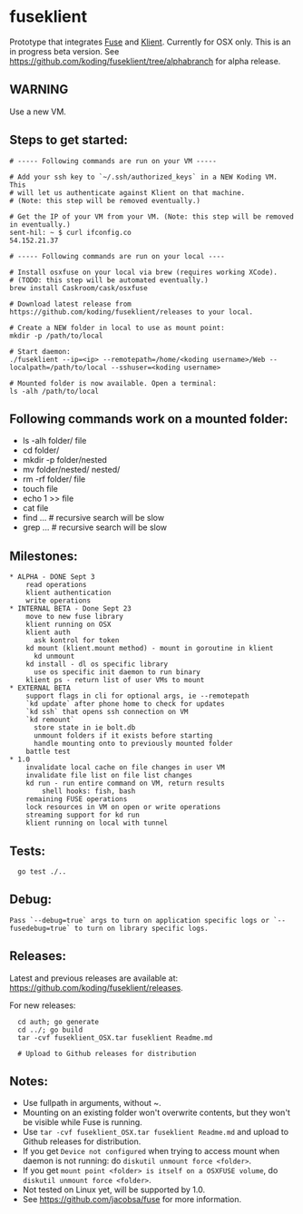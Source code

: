# fuseklient

Prototype that integrates [Fuse](https://github.com/bazil/fuse) and [Klient](https://github.com/koding/klient). Currently for OSX only. This is an in progress beta version. See https://github.com/koding/fuseklient/tree/alphabranch for alpha release.

## WARNING

  Use a new VM.

## Steps to get started:

    # ----- Following commands are run on your VM -----

    # Add your ssh key to `~/.ssh/authorized_keys` in a NEW Koding VM. This
    # will let us authenticate against Klient on that machine.
    # (Note: this step will be removed eventually.)

    # Get the IP of your VM from your VM. (Note: this step will be removed in eventually.)
    sent-hil: ~ $ curl ifconfig.co
    54.152.21.37

    # ----- Following commands are run on your local ----

    # Install osxfuse on your local via brew (requires working XCode).
    # (TODO: this step will be automated eventually.)
    brew install Caskroom/cask/osxfuse

    # Download latest release from https://github.com/koding/fuseklient/releases to your local.

    # Create a NEW folder in local to use as mount point:
    mkdir -p /path/to/local

    # Start daemon:
    ./fuseklient --ip=<ip> --remotepath=/home/<koding username>/Web --localpath=/path/to/local --sshuser=<koding username>

    # Mounted folder is now available. Open a terminal:
    ls -alh /path/to/local

## Following commands work on a mounted folder:

  * ls -alh folder/ file
  * cd folder/
  * mkdir -p folder/nested
  * mv folder/nested/ nested/
  * rm -rf folder/ file
  * touch file
  * echo 1 >> file
  * cat file
  * find ... # recursive search will be slow
  * grep ... # recursive search will be slow

## Milestones:

    * ALPHA - DONE Sept 3
        read operations
        klient authentication
        write operations
    * INTERNAL BETA - Done Sept 23
        move to new fuse library
        klient running on OSX
        klient auth
          ask kontrol for token
        kd mount (klient.mount method) - mount in goroutine in klient
          kd unmount
        kd install - dl os specific library
          use os specific init daemon to run binary
        klient ps - return list of user VMs to mount
    * EXTERNAL BETA
        support flags in cli for optional args, ie --remotepath
        `kd update` after phone home to check for updates
        `kd ssh` that opens ssh connection on VM
        `kd remount`
          store state in ie bolt.db
          unmount folders if it exists before starting
          handle mounting onto to previously mounted folder
        battle test
    * 1.0
        invalidate local cache on file changes in user VM
        invalidate file list on file list changes
        kd run - run entire command on VM, return results
            shell hooks: fish, bash
        remaining FUSE operations
        lock resources in VM on open or write operations
        streaming support for kd run
        klient running on local with tunnel

## Tests:

      go test ./..

## Debug:

    Pass `--debug=true` args to turn on application specific logs or `--fusedebug=true` to turn on library specific logs.

## Releases:

  Latest and previous releases are available at: https://github.com/koding/fuseklient/releases.

  For new releases:

      cd auth; go generate
      cd ../; go build
      tar -cvf fuseklient_OSX.tar fuseklient Readme.md

      # Upload to Github releases for distribution

## Notes:

  * Use fullpath in arguments, without ~.
  * Mounting on an existing folder won't overwrite contents, but they won't be visible while Fuse is running.
  * Use `tar -cvf fuseklient_OSX.tar fuseklient Readme.md` and upload to Github releases for distribution.
  * If you get `Device not configured` when trying to access mount when daemon is not running: do `diskutil unmount force <folder>`.
  * If you get `mount point <folder> is itself on a OSXFUSE volume`, do `diskutil unmount force <folder>`.
  * Not tested on Linux yet, will be supported by 1.0.
  * See https://github.com/jacobsa/fuse for more information.

